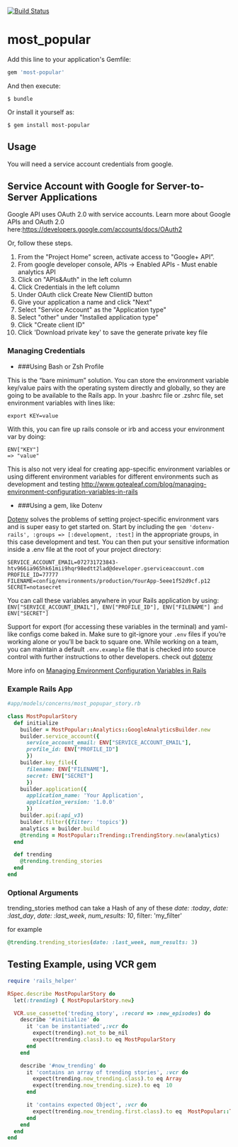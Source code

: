 [![Build Status](https://travis-ci.org/gambaroff/google-analytics-most-popular.svg?branch=master)](https://travis-ci.org/gambaroff/google-analytics-most-popular)
# most_popular

Add this line to your application's Gemfile:

```ruby
gem 'most-popular'
```

And then execute:

    $ bundle

Or install it yourself as:

    $ gem install most-popular

## Usage
You will need a service account credentials from google.

## Service Account with Google for Server-to-Server Applications
Google API uses OAuth 2.0 with service accounts. Learn more about Google APIs and OAuth 2.0 here:https://developers.google.com/accounts/docs/OAuth2

Or, follow these steps.

1. From the "Project Home" screen, activate access to "Google+ API”.
2. From google developer console, APIs -> Enabled APIs - Must enable analytics API
3. Click on "APIs&Auth" in the left column
4. Click  Credentials in the left column
5. Under OAuth click Create New ClientID button
6. Give your application a name and click "Next"
7. Select "Service Account" as the "Application type"
8. Select "other" under "Installed application type"
9. Click "Create client ID"
10. Click 'Download private key' to save the generate private key file


### Managing Credentials

* ###Using Bash or Zsh Profile

This is the “bare minimum” solution. You can store the environment variable key/value pairs with the operating system directly and globally, so they are going to be available to the Rails app. In your .bashrc file or .zshrc file, set environment variables with lines like:
```
export KEY=value
```

With this, you can fire up rails console or irb and access your environment var by doing:

```
ENV["KEY"]
=> "value"
```
This is also not very ideal for creating app-specific environment variables or using different environment variables for different environments such as development and testing
http://www.gotealeaf.com/blog/managing-environment-configuration-variables-in-rails

* ###Using a gem, like Dotenv

[Dotenv](https://github.com/bkeepers/dotenv) solves the problems of setting project-specific environment vars and is super easy to get started on. Start by including the ```gem 'dotenv-rails', :groups => [:development, :test]``` in the appropriate groups, in this case development and test. You can then put your sensitive information inside a .env file at the root of your project directory:

 ```
SERVICE_ACCOUNT_EMAIL=072731723843-htv966ia965hk61mii9hqr98edtt2lad@developer.gserviceaccount.com
PROFILE_ID=77777
FILENAME=config/environments/production/YourApp-5eee1f52d9cf.p12
SECRET=notasecret
```

You can call these variables anywhere in your Rails application by using: ```ENV["SERVICE_ACCOUNT_EMAIL"], ENV["PROFILE_ID"], ENV["FILENAME"] and ENV["SECRET"]```

Support for export (for accessing these variables in the terminal) and yaml-like configs come baked in. Make sure to git-ignore your ```.env``` files if you’re working alone or you’ll be back to square one. While working on a team, you can maintain a default ```.env.example``` file that is checked into source control with further instructions to other developers. check out  [dotenv](https://github.com/bkeepers/dotenv)

More info on [Managing Environment Configuration Variables in Rails](http://www.gotealeaf.com/blog/managing-environment-configuration-variables-in-rails)


### Example Rails App

```ruby
#app/models/concerns/most_popupar_story.rb

class MostPopularStory
  def initialize
    builder = MostPopular::Analytics::GoogleAnalyticsBuilder.new
    builder.service_account({
      service_account_email: ENV["SERVICE_ACCOUNT_EMAIL"],
      profile_id: ENV["PROFILE_ID"]
      })
    builder.key_file({
      filename: ENV["FILENAME"],
      secret: ENV["SECRET"]
      })
    builder.application({
      application_name: 'Your Application',
      application_version: '1.0.0'
      })
    builder.api(:api_v3)
    builder.filter({filter: 'topics'})
    analytics = builder.build
    @trending = MostPopular::Trending::TrendingStory.new(analytics)
  end

  def trending
    @trending.trending_stories
  end
end
```

### Optional Arguments

trending_stories method can take a Hash of  any of these *date: :today*, *date: :last_day*, *date: :last_week*, *num_results: 10*, filter: 'my_filter'

for example

```ruby
@trending.trending_stories(date: :last_week, num_results: 3)
```

## Testing Example,  using VCR gem
```ruby
require 'rails_helper'

RSpec.describe MostPopularStory do
  let(:trending) { MostPopularStory.new}

  VCR.use_cassette('treding_story', :record => :new_episodes) do
    describe '#initialize' do
      it 'can be instantiated',:vcr do
        expect(trending).not_to be_nil
        expect(trending.class).to eq MostPopularStory
      end
    end

    describe '#now_trending' do
      it 'contains an array of trending stories', :vcr do
        expect(trending.now_trending.class).to eq Array
        expect(trending.now_trending.size).to eq  10
      end

      it 'contains expected Object', :vcr do
        expect(trending.now_trending.first.class).to eq  MostPopular::Trending::ViewedStory
      end
    end
  end
end
```
